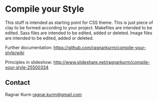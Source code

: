Compile your Style
====================

This stuff is intended as starting point for CSS theme.
This is just piece of clay to be formed according to your project.
Makefiles are intended to be edited.
Sass files are intended to be edited, added or deleted.
Image files are intended to be edited, added or deleted.

Further documentation:
https://github.com/ragnarkurm/compile-your-style/wiki

Principles in slideshow:
http://www.slideshare.net/ragnarkurm/compile-your-style-25500334

Contact
--------------------

Ragnar Kurm
ragnar.kurm@gmail.com
